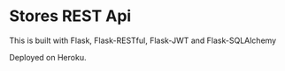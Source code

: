 # Stores REST Api

This is built with Flask, Flask-RESTful, Flask-JWT and Flask-SQLAlchemy

Deployed  on Heroku.
